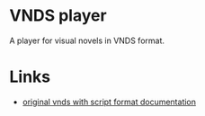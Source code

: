 # VNDS player

A player for visual novels in VNDS format.

# Links

* [original vnds with script format documentation](https://github.com/BASLQC/vnds)